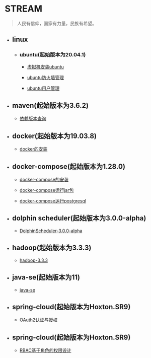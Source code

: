 # STREAM

> 人民有信仰，国家有力量，民族有希望。

- ## linux

    - ### ubuntu(起始版本为20.04.1)

        - [虚拟机安装ubuntu](./linux/ubuntu/虚拟机安装ubuntu.md)

        - [ubuntu防火墙管理](./linux/ubuntu/ubuntu防火墙管理.md)

        - [ubuntu用户管理](./linux/ubuntu/ubuntu用户管理.md)

- ## maven(起始版本为3.6.2)

    - [依赖版本查询](./maven/依赖版本查询.md)

- ## docker(起始版本为19.03.8)

    - [docker的安装](./docker/docker的安装.md)

- ## docker-compose(起始版本为1.28.0)

    - [docker-compose的安装](./docker-compose/docker-compose的安装.md)

    - [docker-compose运行jar包](./docker-compose/docker-compose运行jar包.md)

    - [docker-compose运行postgresql](./docker-compose/docker-compose运行postgresql.md)

- ## dolphin scheduler(起始版本为3.0.0-alpha)

    - [DolphinScheduler-3.0.0-alpha](./dolphinscheduler/3.0.0-alpha)

- ## hadoop(起始版本为3.3.3)

    - [hadoop-3.3.3](./hadoop/3.3.3)

- ## java-se(起始版本为11)

    - [java-se](./java-se)

- ## spring-cloud(起始版本为Hoxton.SR9)

    - [OAuth2认证与授权](./spring-cloud/OAuth2认证与授权.md)

- ## spring-cloud(起始版本为Hoxton.SR9)

    - [RBAC基于角色的权限设计](./authentication/RBAC基于角色的权限设计.md)